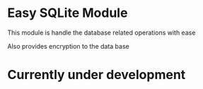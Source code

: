# Easy SQLite Module

This module is handle the database related operations with ease 

Also provides encryption to the data base

# Currently under development